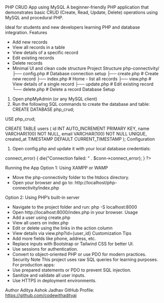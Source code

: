 PHP CRUD App using MySQL
A beginner-friendly PHP application that demonstrates basic CRUD (Create, Read, Update, Delete) operations using MySQL and procedural PHP.

Ideal for students and new developers learning PHP and database integration.
Features
- Add new records
- View all records in a table
- View details of a specific record
- Edit existing records
- Delete records
- Minimal UI and clean code structure
Project Structure
php-connectivity/
├── config.php             # Database connection setup
├── create.php             # Create new record
├── index.php              # Home - list all records
├── view.php               # View details of a single record
├── update.php             # Edit existing record
└── delete.php             # Delete a record
Database Setup
1. Open phpMyAdmin (or any MySQL client)
2. Run the following SQL commands to create the database and table:
CREATE DATABASE php_crud;

USE php_crud;

CREATE TABLE users (
  id INT AUTO_INCREMENT PRIMARY KEY,
  name VARCHAR(100) NOT NULL,
  email VARCHAR(100) NOT NULL UNIQUE,
  created_at TIMESTAMP DEFAULT CURRENT_TIMESTAMP
);
Configuration
1. Open config.php and update it with your local database credentials:
<?php
$servername = "localhost";
$username = "root";
$password = "";
$dbname = "php_crud";

$conn = new mysqli($servername, $username, $password, $dbname);
if ($conn->connect_error) {
    die("Connection failed: " . $conn->connect_error);
}
?>
Running the App
Option 1: Using XAMPP or WAMP
- Move the php-connectivity folder to the htdocs directory.
- Open your browser and go to: http://localhost/php-connectivity/index.php

Option 2: Using PHP’s built-in server
- Navigate to the project folder and run: php -S localhost:8000
- Open http://localhost:8000/index.php in your browser.
Usage
- Add a user using create.php
- View all users on index.php
- Edit or delete using the links in the action column
- View details via view.php?id={user_id}
Customization Tips
- Add more fields like phone, address, etc.
- Replace inputs with Bootstrap or Tailwind CSS for better UI.
- Use sessions for authentication.
- Convert to object-oriented PHP or use PDO for modern practices.
Security Note
This project uses raw SQL queries for learning purposes.
For production apps:
- Use prepared statements or PDO to prevent SQL injection.
- Sanitize and validate all user inputs.
- Use HTTPS in deployment environments.


Author
Aditya Ashok Jadhav
GitHub Profile: https://github.com/codewithadityaj

